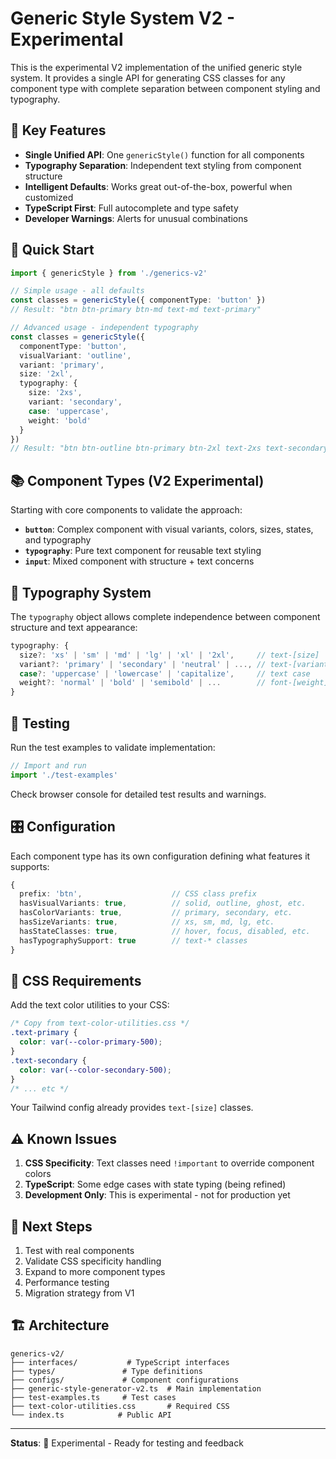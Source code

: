 # Generic Style System V2 - Experimental

This is the experimental V2 implementation of the unified generic style system. It provides a single API for generating CSS classes for any component type with complete separation between component styling and typography.

## 🎯 Key Features

- **Single Unified API**: One `genericStyle()` function for all components
- **Typography Separation**: Independent text styling from component structure
- **Intelligent Defaults**: Works great out-of-the-box, powerful when customized
- **TypeScript First**: Full autocomplete and type safety
- **Developer Warnings**: Alerts for unusual combinations

## 🚀 Quick Start

```typescript
import { genericStyle } from './generics-v2'

// Simple usage - all defaults
const classes = genericStyle({ componentType: 'button' })
// Result: "btn btn-primary btn-md text-md text-primary"

// Advanced usage - independent typography
const classes = genericStyle({
  componentType: 'button',
  visualVariant: 'outline',
  variant: 'primary',
  size: '2xl',
  typography: {
    size: '2xs',
    variant: 'secondary',
    case: 'uppercase',
    weight: 'bold'
  }
})
// Result: "btn btn-outline btn-primary btn-2xl text-2xs text-secondary uppercase font-bold"
```

## 📚 Component Types (V2 Experimental)

Starting with core components to validate the approach:

- **`button`**: Complex component with visual variants, colors, sizes, states, and typography
- **`typography`**: Pure text component for reusable text styling
- **`input`**: Mixed component with structure + text concerns

## 🎨 Typography System

The `typography` object allows complete independence between component structure and text appearance:

```typescript
typography: {
  size?: 'xs' | 'sm' | 'md' | 'lg' | 'xl' | '2xl',     // text-[size]
  variant?: 'primary' | 'secondary' | 'neutral' | ..., // text-[variant]
  case?: 'uppercase' | 'lowercase' | 'capitalize',     // text case
  weight?: 'normal' | 'bold' | 'semibold' | ...        // font-[weight]
}
```

## 🧪 Testing

Run the test examples to validate implementation:

```typescript
// Import and run
import './test-examples'
```

Check browser console for detailed test results and warnings.

## 🎛️ Configuration

Each component type has its own configuration defining what features it supports:

```typescript
{
  prefix: 'btn',                    // CSS class prefix
  hasVisualVariants: true,          // solid, outline, ghost, etc.
  hasColorVariants: true,           // primary, secondary, etc.
  hasSizeVariants: true,            // xs, sm, md, lg, etc.
  hasStateClasses: true,            // hover, focus, disabled, etc.
  hasTypographySupport: true        // text-* classes
}
```

## 🔧 CSS Requirements

Add the text color utilities to your CSS:

```css
/* Copy from text-color-utilities.css */
.text-primary {
  color: var(--color-primary-500);
}
.text-secondary {
  color: var(--color-secondary-500);
}
/* ... etc */
```

Your Tailwind config already provides `text-[size]` classes.

## ⚠️ Known Issues

1. **CSS Specificity**: Text classes need `!important` to override component colors
2. **TypeScript**: Some edge cases with state typing (being refined)
3. **Development Only**: This is experimental - not for production yet

## 🔄 Next Steps

1. Test with real components
2. Validate CSS specificity handling
3. Expand to more component types
4. Performance testing
5. Migration strategy from V1

## 🏗️ Architecture

```
generics-v2/
├── interfaces/           # TypeScript interfaces
├── types/               # Type definitions
├── configs/             # Component configurations
├── generic-style-generator-v2.ts  # Main implementation
├── test-examples.ts     # Test cases
├── text-color-utilities.css       # Required CSS
└── index.ts            # Public API
```

---

**Status**: 🧪 Experimental - Ready for testing and feedback

